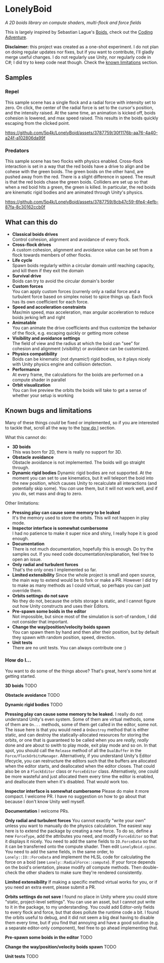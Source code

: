 # LonelyBoid
*A 2D boids library on compute shaders, multi-flock and force fields*

This is largely inspired by Sebastian Lague's [Boids](https://github.com/SebLague/Boids), check out the [Coding Adventure](https://www.youtube.com/watch?v=bqtqltqcQhw).

**Disclaimer:** this project was created as a one-shot experiment. I do not plan on doing regular updates nor fixes, but if you want to contribute, I'll gladly merge useful changes. I do not regularly use Unity, nor regularly code in C#; I did try to keep code neat though. Check the [known limitations](#known-bugs-and-limitations) section.

## Samples

### Repel
This sample scene has a single flock and a radial force with intensity set to zero. On click, the center of the radial force is set to the cursor's position, and the intensity raised. At the same time, an animation is kicked off, boids cohesion is lowered, and max speed raised. This results in the boids quickly escaping from the clicked point.

https://github.com/5p4k/LonelyBoid/assets/3787759/30f1176b-aa76-4a40-a24f-a102806da99f

### Predators
This sample scene has two flocks with physics enabled. Cross-flock interaction is set in a way that the red boids have a drive to align and be cohese with the green boids. The green boids on the other hand, are pushed away from the red. There is a slight difference in speed. The result is that the red boids chase the green boids. Colliders are set up so that when a red boid hits a green, the green is killed. In particular, the red boids are kinematic rigid bodies and are animated through Unity's physics.

https://github.com/5p4k/LonelyBoid/assets/3787759/8cb47c59-6fe4-4efb-87fa-8c30162ccb0f

## What can this do
* **Classical boids drives**  
  Control cohesion, alignment and avoidance of every flock.
* **Cross-flock drives**  
  A custom cohesion, alignment and avoidance value can be set from a flock towards members of other flocks.
* **Life cycle**  
  Spawn boids regularly within a circular domain until reaching capacity, and kill them if they exit the domain
* **Survival drive**  
  Boids can try to avoid the circular domain's border
* **Custom forces**  
  You can apply custom forces (currenly only a radial force and a turbulent force based on simplex noise) to spice things up. Each flock has its own coefficient for each force.
* **Speed and acceleration constraints**  
  Max/min speed, max acceleration, max angular acceleration to reduce boids jerking left and right
* **Animatable**  
  You can animate the drive coefficients and thus customize the behavior of the flock, e.g. escaping quickly or getting more cohese
* **Visibility and avoidance settings**  
  The field of view and the radius at which the boid can "see" for cohesion and alignment (visibility) or avoidance can be customized.
* **Physics compatibility**  
  Boids can be kinematic (not dynamic!) rigid bodies, so it plays nicely with Unity physics engine and collision detection.
* **Performance**  
  At every frame, the calculations for the boids are performed on a compute shader in parallel
* **Orbit visualization**  
  You can live preview the orbits the boids will take to get a sense of whether your setup is working

## Known bugs and limitations
Many of these things *could* be fixed or implemented, so if you are interested to tackle that, scroll all the way to the [how do I](how-do-I) section.

What this cannot do:
* **3D boids**  
  This was born for 2D, there is really no support for 3D.
* **Obstacle avoidance**  
  Obstacle avoidance is not implemented. The boids will go straight through.
* **Dynamic rigid bodies**
  Dynamic rigid bodies are not supported. At the moment you can set to use kinematics, but it will teleport the boid into the new position, which causes Unity to recalculate all interactions (and potentially skip some). You *can* use them, but it will not work well, and if you do, set mass and drag to zero.

Other limitations:
* **Pressing play can cause some memory to be leaked**  
  It's the memory used to store the orbits. This will not happen in play mode.
* **Inspector interface is somewhat cumbersome**  
  I had no patience to make it super nice and shiny, I really hope it is good enough.
* **Documentation**  
  There is not much documentation, hopefully this is enough. Do try the samples out. If you need code documentation/explanation, feel free to open an issue.
* **Only radial and turbulent forces**  
  That's the only ones I implemented so far.
* **Limited extensibility**
  Since the whole project is small and open source, the main way to extend would be to fork or make a PR. However I did try to make as many methods as I could virtual, so perhaps you can just override them.
* **Orbits settings do not save**  
  No they do not, because the orbits storage is static, and I cannot figure out how Unity constructs and uses their Editors.
* **Pre-spawn some boids in the editor**  
  Not impossible, but since most of the simulation is sort-of random, I did not consider that important.
* **Change the way/position/velocity boids spawn**  
  You can spawn them by hand and then alter their position, but by default they spawn with random position, speed, direction.
* **Unit tests**  
  There are no unit tests. You can always contribute one :)

### How do I...
You want to do some of the things above? That's great, here's some hint at getting started.

**3D boids** TODO

**Obstacle avoidance** TODO

**Dynamic rigid bodies** TODO

**Pressing play can cause some memory to be leaked.** I really do not understand Unity's even system. Some of them are virtual methods, some of them are `On...` methods, some of them get called in the editor, some not. The issue here is that you would need a `OnDestroy` method that is either static, and can destroy the statically-allocated resources for storing the orbits, or one that is guaranteed to be called when you are *really, really* done and are about to swith to play mode, exit play mode and so on. In that spot, you should call the `Release` method of all the `DualBuffer` in the `Force/FlockOrbitsManager`. Alternatively, if you understand Unity's Editor lifecycle, you can restructure the editors such that the buffers are allocated when the editor starts, and deallocated when the editor closes. That could also be on a `FlockEditor` class or `ForceEditor` class. Alternatively, one could be more wasteful and just allocated them every time the editor is enabled, and deallocate them when it's disabled. That would work too.

**Inspector interface is somewhat cumbersome** Please do make it more compact. I welcome PR. I have no suggestion on how to go about that because I don't know Unity well myself.

**Documentation** I welcome PRs.

**Only radial and turbulent forces** You cannot exactly "write your own" unless you want to manually do the physics calculation. The easiest way here is to extend the package by creating a new force. To do so, define a new `ForceType`, add the attributes you need, and modify `ForceEditor` so that it displays it nicely. You need to add the same fields to `IO.ForceData` so that it can be transferred onto the compute shader. Then edit `LonelyBoid.cginc`. You need to add the same fields, in the same order, to `Lonely::IO::ForceData` and implement the HLSL code for calculating the force on a boid (see `Lonely::RadialForce::compute`). If your force depends on the boid's orientation, please modify *all* compute methods. Then double-check the other shaders to make sure they're rendered consistently.

**Limited extensibility** If making a specific method virtual works for you, or if you need an extra event, please submit a PR.

**Orbits settings do not save** I found no place in Unity where you could store "static, project-level settings". You can use an asset, but I cannot put write to it in the package, to my understanding. You could add Editor-only fields to every flock and force, but that does pollute the runtime code a bit. I found the orbits useful to debug, and it did not seem a big deal having to disable them every time, but if you find that annoying and have a good solution (e.g. a separate editor-only component), feel free to go ahead implementing that.

**Pre-spawn some boids in the editor** TODO

**Change the way/position/velocity boids spawn** TODO

**Unit tests** TODO

